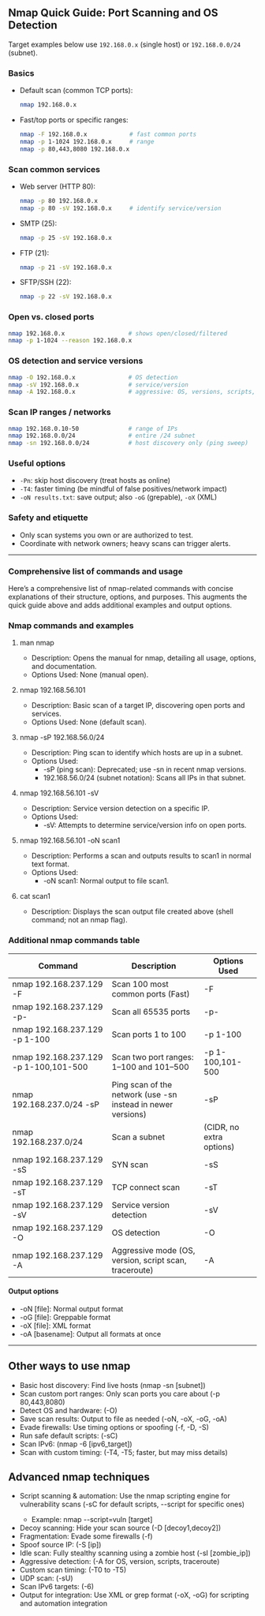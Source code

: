 ## Nmap Quick Guide: Port Scanning and OS Detection

Target examples below use `192.168.0.x` (single host) or `192.168.0.0/24` (subnet).

### Basics
- Default scan (common TCP ports):
  ```bash
  nmap 192.168.0.x
  ```
- Fast/top ports or specific ranges:
  ```bash
  nmap -F 192.168.0.x            # fast common ports
  nmap -p 1-1024 192.168.0.x     # range
  nmap -p 80,443,8080 192.168.0.x
  ```

### Scan common services
- Web server (HTTP 80):
  ```bash
  nmap -p 80 192.168.0.x
  nmap -p 80 -sV 192.168.0.x     # identify service/version
  ```
- SMTP (25):
  ```bash
  nmap -p 25 -sV 192.168.0.x
  ```
- FTP (21):
  ```bash
  nmap -p 21 -sV 192.168.0.x
  ```
- SFTP/SSH (22):
  ```bash
  nmap -p 22 -sV 192.168.0.x
  ```

### Open vs. closed ports
```bash
nmap 192.168.0.x                  # shows open/closed/filtered
nmap -p 1-1024 --reason 192.168.0.x
```

### OS detection and service versions
```bash
nmap -O 192.168.0.x               # OS detection
nmap -sV 192.168.0.x              # service/version
nmap -A 192.168.0.x               # aggressive: OS, versions, scripts, traceroute
```

### Scan IP ranges / networks
```bash
nmap 192.168.0.10-50              # range of IPs
nmap 192.168.0.0/24               # entire /24 subnet
nmap -sn 192.168.0.0/24           # host discovery only (ping sweep)
```

### Useful options
- `-Pn`: skip host discovery (treat hosts as online)
- `-T4`: faster timing (be mindful of false positives/network impact)
- `-oN results.txt`: save output; also `-oG` (grepable), `-oX` (XML)

### Safety and etiquette
- Only scan systems you own or are authorized to test.
- Coordinate with network owners; heavy scans can trigger alerts.



---

### Comprehensive list of commands and usage

Here’s a comprehensive list of nmap-related commands with concise explanations of their structure, options, and purposes. This augments the quick guide above and adds additional examples and output options.

### Nmap commands and examples

1. man nmap
   - Description: Opens the manual for nmap, detailing all usage, options, and documentation.
   - Options Used: None (manual open).

2. nmap 192.168.56.101
   - Description: Basic scan of a target IP, discovering open ports and services.
   - Options Used: None (default scan).

3. nmap -sP 192.168.56.0/24
   - Description: Ping scan to identify which hosts are up in a subnet.
   - Options Used:
     - -sP (ping scan): Deprecated; use -sn in recent nmap versions.
     - 192.168.56.0/24 (subnet notation): Scans all IPs in that subnet.

4. nmap 192.168.56.101 -sV
   - Description: Service version detection on a specific IP.
   - Options Used:
     - -sV: Attempts to determine service/version info on open ports.

5. nmap 192.168.56.101 -oN scan1
   - Description: Performs a scan and outputs results to scan1 in normal text format.
   - Options Used:
     - -oN scan1: Normal output to file scan1.

6. cat scan1
   - Description: Displays the scan output file created above (shell command; not an nmap flag).

### Additional nmap commands table

| Command                                   | Description                                                         | Options Used                        |
|-------------------------------------------|---------------------------------------------------------------------|-------------------------------------|
| nmap 192.168.237.129 -F                   | Scan 100 most common ports (Fast)                                   | -F                                  |
| nmap 192.168.237.129 -p-                  | Scan all 65535 ports                                                | -p-                                 |
| nmap 192.168.237.129 -p 1-100             | Scan ports 1 to 100                                                 | -p 1-100                            |
| nmap 192.168.237.129 -p 1-100,101-500     | Scan two port ranges: 1–100 and 101–500                             | -p 1-100,101-500                    |
| nmap 192.168.237.0/24 -sP                 | Ping scan of the network (use -sn instead in newer versions)        | -sP                                 |
| nmap 192.168.237.0/24                     | Scan a subnet                                                       | (CIDR, no extra options)            |
| nmap 192.168.237.129 -sS                  | SYN scan                                                            | -sS                                 |
| nmap 192.168.237.129 -sT                  | TCP connect scan                                                    | -sT                                 |
| nmap 192.168.237.129 -sV                  | Service version detection                                           | -sV                                 |
| nmap 192.168.237.129 -O                   | OS detection                                                        | -O                                  |
| nmap 192.168.237.129 -A                   | Aggressive mode (OS, version, script scan, traceroute)              | -A                                  |

#### Output options
- -oN [file]: Normal output format
- -oG [file]: Greppable format
- -oX [file]: XML format
- -oA [basename]: Output all formats at once

---

## Other ways to use nmap

- Basic host discovery: Find live hosts (nmap -sn [subnet])
- Scan custom port ranges: Only scan ports you care about (-p 80,443,8080)
- Detect OS and hardware: (-O)
- Save scan results: Output to file as needed (-oN, -oX, -oG, -oA)
- Evade firewalls: Use timing options or spoofing (-f, -D, -S)
- Run safe default scripts: (-sC)
- Scan IPv6: (nmap -6 [ipv6_target])
- Scan with custom timing: (-T4, -T5; faster, but may miss details)

## Advanced nmap techniques

- Script scanning & automation: Use the nmap scripting engine for vulnerability scans (-sC for default scripts, --script <scriptname> for specific ones)
  - Example: nmap --script=vuln [target]
- Decoy scanning: Hide your scan source (-D [decoy1,decoy2])
- Fragmentation: Evade some firewalls (-f)
- Spoof source IP: (-S [ip])
- Idle scan: Fully stealthy scanning using a zombie host (-sI [zombie_ip])
- Aggressive detection: (-A for OS, version, scripts, traceroute)
- Custom scan timing: (-T0 to -T5)
- UDP scan: (-sU)
- Scan IPv6 targets: (-6)
- Output for integration: Use XML or grep format (-oX, -oG) for scripting and automation integration

